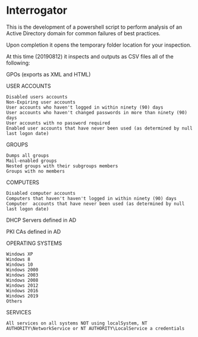 # Interrogator
This is the development of a powershell script to perform analysis of an Active Directory domain for common failures of best practices.

Upon completion it opens the temporary folder location for your inspection.

At this time (20190812) it inspects and outputs as CSV files all of the following:

GPOs (exports as XML and HTML)

USER ACCOUNTS

    Disabled users accounts
    Non-Expiring user accounts
    User accounts who haven't logged in within ninety (90) days
    User accounts who haven't changed passwords in more than ninety (90) days
    User accounts with no password required
    Enabled user accounts that have never been used (as determined by null last logon date)

GROUPS

    Dumps all groups
    Mail-enabled groups
    Nested groups with their subgroups members
    Groups with no members
    
COMPUTERS

    Disabled computer accounts
    Computers that haven't haven't logged in within ninety (90) days
    Computer  accounts that have never been used (as determined by null last logon date)

DHCP Servers defined in AD

PKI CAs defined in AD

OPERATING SYSTEMS

    Windows XP
    Windows 8
    Windows 10
    Windows 2000
    Windows 2003
    Windows 2008
    Windows 2012
    Windows 2016
    Windows 2019
    Others

SERVICES

    All services on all systems NOT using localSystem, NT AUTHORITY\NetworkService or NT AUTHORITY\LocalService a credentials
